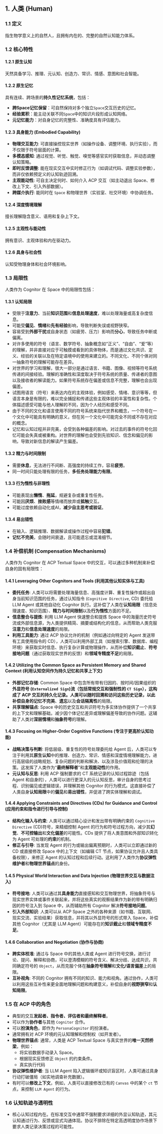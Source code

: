 ## 1. 人类 (Human)

### 1.1 定义

指生物学意义上的自然人，且拥有内在的、完整的自然认知能力体系。

### 1.2 核心特性

#### 1.2.1 原生认知

天然具备学习、推理、元认知、创造力、常识、情感、意图和社会智能。

#### 1.2.2 原生记忆

具有连续、跨场景的**持久性记忆系统**，包括：

- **跨Space记忆保留**：可自然保持对多个独立`Space`交互历史的记忆。
- **经验累积**：能主动关联不同`Space`中的知识片段形成认知网络。
- **元记忆能力**：对自身记忆的完整性、准确度具有评估能力。

#### 1.2.3 具身能力 (Embodied Capability)

- **物理交互能力**: 可直接操控现实世界（如操作设备、调整环境、执行实验），而不仅限于符号层面的计算。
- **多模态感知**: 通过视觉、听觉、触觉、嗅觉等感官实时获取信息，并动态调整认知策略。
- **即时反馈调整**: 能在现实交互中实时修正行为（如调试代码、调整实验参数），而非仅依赖预定义的认知轨迹回溯。
- **主观能动性**: 可自主决定何时、如何介入 ACP 交互（如主动退出 Space、修改上下文、引入外部数据）。
- **跨媒介执行**: 能同时在 `Space` 和物理世界（实验室、社交环境）中协调任务。

#### 1.2.4 深度情境理解

擅长理解隐含意义、语用和复杂上下文。

#### 1.2.5 主观性与能动性

拥有意识、主观体验和内在驱动力。

#### 1.2.6 具身与社会性

认知受物理身体和社会环境影响。

### 1.3 局限性

人类作为 Cognitor 在 Space 中的局限性包括：

#### 1.3.1 认知局限

- 受限于**注意力**、当前**知识范围**和**信息处理速度**，难以处理海量或高复杂度信息。
- 可能受**偏见**、**情绪**和**先有经验**影响，导致判断失误或视野狭窄。
- 容易受到**外部干扰**或自身状态（如疲劳、压力）影响而**分心**，导致任务中断或偏离。
- 对许多使用的符号（语言、数学符号、抽象概念如“正义”、“自由”、“爱”等）的理解，并非直接对应于可触摸或看到的具体物体，而是通过文化共识、定义、经验的关联以及在特定语境中的使用来建立的。不同文化、不同个体对同一抽象符号的理解可能存在差异。
- 对世界的学习和理解，很大一部分是通过语言、书籍、图像、视频等符号系统传递的间接经验。理解的准确性和深度取决于符号系统的质量、传递者的意图以及接收者的解读能力。如果符号系统存在偏差或信息不完整，理解也会出现偏差。
- 试图用语言（符号）来表达内在的主观体验，例如感受、情绪、意识等等，但语言本身是有限的，难以完全捕捉和传递这些主观体验的丰富性和复杂性。个体描述感受可能与他人理解的不同，因为个人经历和感受不同。
- 由于不同的文化和语言使用不同的符号系统来指代世界和概念，一个符号在一个文化中可能具有明确的意义，但在另一个文化中可能完全不同或不存在对应的概念。
- 记忆和认知过程并非完美，会受到各种偏差的影响。对过去的事件的符号化回忆可能会失真或被重构。对世界的理解也会受到先验知识、信念和偏见的影响，导致对新信息的解读产生偏差。

#### 1.3.2 精力与时间限制

- 需要**休息**，无法进行不间断、高强度的持续工作，容易**疲劳**。
- 同一时间只能处理有限的任务，**多任务处理能力有限**。

#### 1.3.3 行为惰性与非理性

- 可能表现出**懒惰**、**拖延**，规避复杂或重复性任务。
- 可能因**厌烦**、**挫败感**等情绪而放弃或**抵触**交互。
- 可能过度依赖自动化或AI，**减少自主思考或验证**。

#### 1.3.4 易出错性

- 在输入、逻辑推理、数据解读或操作过程中容易**犯错**。
- **记忆不完美**，会随时间衰退，且可能遗忘或混淆细节。

### 1.4 补偿机制 (Compensation Mechanisms)

人类作为 Cognitor 在 ACP Textual Space 中的交互，可以通过多种机制来补偿自身的固有局限性：

#### 1.4.1 Leveraging Other Cognitors and Tools (利用其他认知实体与工具)

- **委托任务**: 人类可以将需要处理海量信息、高强度计算、重复性操作或超出自身当前知识范围的任务，通过认知指令 (`Cognitive Directive`, CD) 委托给 LLM Agent 或其他自动化 Cognitor 执行。这补偿了人类在**认知局限**（信息处理速度、知识范围）、**精力与时间限制**以及**行为惰性**方面的不足。
- **信息整合与提炼**: 利用 LLM Agent 快速整合和提炼 Space 中的海量历史符号流或外部信息源，为人类提供精简、摘要或结构化的信息，从而帮助人类克服**注意力**和**信息处理速度**的局限。
- **利用工具能力**: 通过 ACP 协议允许的机制（例如通过向特定的 Agent 发送带有工具使用指令的 CD），人类可以利用外部工具（如搜索引擎、数据库、编程环境）来获取实时信息、执行复杂计算或物理操作，从而补偿**知识截止**、**符号接地问题**（通过获取现实世界的反馈）和**领域专精度不足**的局限。

#### 1.4.2 Utilizing the Common Space as Persistent Memory and Shared Context (利用认知空间作为持久记忆和共享上下文)

- **外部记忆存储**: Common Space 中包含所有带有归因的、按时间/因果组织的**外显符号 (`Externalized Sign`)**流（包括常规交互和强制性的 `CT Sign`），这构成了 ACP 交互的持久化记录。人类可以随时回溯和访问这些历史记录，以此补偿自身的**记忆不完美**、**遗忘**以及**会话隔离性**的局限。
- **共享理解锚点**: Space 中的历史交互和共识符号为多实体协作提供了一个共享的上下文和理解基础，减少因个体记忆差异或理解偏差导致的协作问题。这辅助了人类对**深层情境**和**抽象符号**的理解。

#### 1.4.3 Focusing on Higher-Order Cognitive Functions (专注于更高阶认知功能)

- **战略决策与判断**: 将低层级、重复性的符号处理委托给 Agent 后，人类可以专注于利用其**原生认知**中的推理、创造力、常识、情感和深度情境理解能力，进行高层级的战略规划、复杂问题的判断和解决、以及涉及价值观和伦理的决策。这发挥了人类作为“**最终解释者**”和**主观能动性**的作用。
- **元认知与反思**: 利用 ACP 强制要求的 CT 系统记录的认知过程踪迹（包括 Agent 和自身的），人类可以进行更深入的元认知反思，审计自身的思考过程、识别偏见或逻辑错误，并理解其他 Cognitor 的行为模式。这直接补偿了人类自身**认知局限**中的**偏见**和**易出错性**，并促进了跨实体理解和调试。

#### 1.4.4 Applying Constraints and Directives (CDs) for Guidance and Control (应用约束和指令进行引导与控制)

- **结构化输入与约束**: 人类可以通过精心设计和发出带有明确约束的 `Cognitive Directive` (CD)符号，来精细控制 Agent 的行为和符号过程方向，减少其**幻觉**、**不可控输出**和**文化偏差**的可能性。CDs 提供了将人类意图和外部知识转化为 Agent 可处理的**约束**的机制。
- **修正与引导**: 当发现 Agent 的行为或输出偏离预期时，人类可以立即通过新的 CD 或直接修改 Space 中的上下文（如编辑 CT 节点，如果协议允许且人类具备权限），来修正 Agent 的认知过程和后续行动。这利用了人类作为**协议弹性维护者**和**物理世界锚点**的身份。

#### 1.4.5 Physical World Interaction and Data Injection (物理世界交互与数据注入)

- **符号接地**: 人类可以通过其**具身能力**直接感知和交互物理世界，将抽象符号与现实世界实体或事件关联起来，并将这些真实的观察结果作为新的带有明确归因的符号注入到 Space 中，从而辅助所有 Cognitor 解决**符号接地问题**。
- **引入外部知识**: 人类可以从 ACP Space 之外的各种来源（如书籍、互联网、现实交流、实验结果）获取信息，并将其以外显符号的形式带入 Space，补偿其他 Cognitor（尤其是 LLM Agent）可能存在的**知识截止**和**领域专精度不足**。

#### 1.4.6 Collaboration and Negotiation (协作与协商)

- **跨实体校准**: 通过与 Space 中的其他人类或 Agent 进行符号交换，进行讨论、提问、解释和协商，可以澄清模糊的符号含义、解决分歧、达成共识，共同确定符号的 `Object`，从而克服个体在**抽象符号理解**和**文化/语言偏差**上的局限。
- **互补视角**: 不同的 Cognitor 拥有不同的知识、能力和视角。通过协作，人类可以利用这些互补性来更全面地理解问题和构建意义，补偿自身的**视野狭窄**和**认知局限**。

### 1.5 在 ACP 中的角色

* 典型的交互**发起者、指令者、评估者和最终解释者**。
* 可以作为**协作者**与其他 `Cognitor` 合作。
* 可以**扮演角色**，即作为 `PersonaCognitor` 的扮演者。
* 通常拥有对 ACP 环境的元认知理解和控制权（如开发者）。
* **物理世界锚点**: 通常，人类是 ACP Textual Space 与真实世界的**唯一天然桥梁**，例如：
    * 将实验数据手动录入 Space。
    * 根据现实反馈修正 `Object` 的约束条件。
    * 真实执行代码
* **协议弹性维护者**: 当 LLM Agent 陷入逻辑循环或知识盲区时，人类可通过具身行动打破僵局（如实地调查补充数据）。
* 有时可以**修改上下文**，例如，人类可以直接修改已有的 `Canvas` 中的某个 `ct` 节点，来控制 `LLM Agent` 的行为。

### 1.6 认知轨迹与透明性

* 核心认知过程内在。在标准交互中通常不强制要求详细的外显认知轨迹，其元认知通过行为、反馈或显式沟通体现。协议不排除在特定高透明度协作场景下要求人类记录决策过程的可能性。